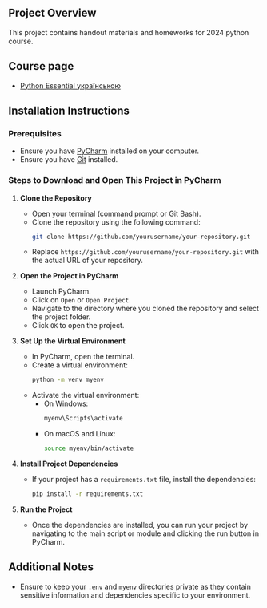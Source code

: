 ## Project Overview

This project contains handout materials and homeworks for 2024 python course. 

## Course page

- [Python Essential українською](https://lms.cbs.com.ua/course/view.php?id=53) 
## Installation Instructions

### Prerequisites
- Ensure you have [PyCharm](https://www.jetbrains.com/pycharm/download/) installed on your computer.
- Ensure you have [Git](https://git-scm.com/downloads) installed.

### Steps to Download and Open This Project in PyCharm

1. **Clone the Repository**
    - Open your terminal (command prompt or Git Bash).
    - Clone the repository using the following command:
      ```sh
      git clone https://github.com/yourusername/your-repository.git
      ```
    - Replace `https://github.com/yourusername/your-repository.git` with the actual URL of your repository.

2. **Open the Project in PyCharm**
    - Launch PyCharm.
    - Click on `Open` or `Open Project`.
    - Navigate to the directory where you cloned the repository and select the project folder.
    - Click `OK` to open the project.

3. **Set Up the Virtual Environment**
    - In PyCharm, open the terminal.
    - Create a virtual environment:
      ```sh
      python -m venv myenv
      ```
    - Activate the virtual environment:
      - On Windows:
        ```sh
        myenv\Scripts\activate
        ```
      - On macOS and Linux:
        ```sh
        source myenv/bin/activate
        ```

4. **Install Project Dependencies**
    - If your project has a `requirements.txt` file, install the dependencies:
      ```sh
      pip install -r requirements.txt
      ```

5. **Run the Project**
    - Once the dependencies are installed, you can run your project by navigating to the main script or module and clicking the run button in PyCharm.

## Additional Notes
- Ensure to keep your `.env` and `myenv` directories private as they contain sensitive information and dependencies specific to your environment.
